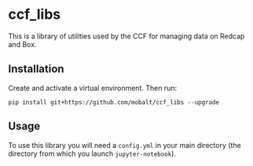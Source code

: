# ccf_libs
This is a library of utilities used by the CCF for managing data on Redcap and Box.

## Installation
Create and activate a virtual environment. Then run:

```
pip install git+https://github.com/mobalt/ccf_libs --upgrade
```

## Usage
To use this library you will need a `config.yml` in your main directory (the directory from which you launch `jupyter-notebook`).
